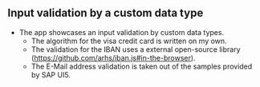 ## Input validation by a custom data type
- The app showcases an input validation by custom data types.
    - The algorithm for the visa credit card is written on my own. 
    - The validation for the IBAN uses a external open-source library (https://github.com/arhs/iban.js#in-the-browser).
    - The E-Mail address validation is taken out of the samples provided by SAP UI5.
